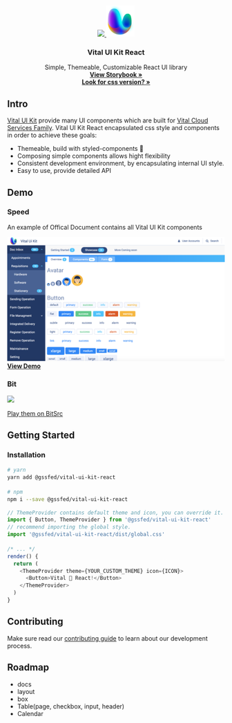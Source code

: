 <p align="center">
  <a href="https://react.vitaluikit.com">
    <img src="https://raw.githubusercontent.com/GSS-FED/vital-ui-kit/develop/assets/img/icon.png" height=72 />
    <img src="https://raw.githubusercontent.com/GSS-FED/vital-ui-kit-react/master/assets/uwillx.png" height=72 />
  </a>
</p>
<h3 align="center">Vital UI Kit React</h3>
<p align="center">
  Simple, Themeable, Customizable React UI library
  <br>
  <a href="http://react.vitaluikit.com/">
    <strong>View Storybook &raquo;</strong>
  </a>
  <br>
  <a href="https://github.com/GSS-FED/vital-ui-kit">
    <strong>Look for css version? &raquo;</strong>
  </a>
  <br>
</p>


## Intro
[Vital UI Kit](https://github.com/GSS-FED/vital-ui-kit) provide many UI components which are built for [Vital Cloud Services Family](https://www.gsscloud.com/en/). Vital UI Kit React encapsulated css style and components in order to achieve these goals:

- Themeable, build with styled-components 💅
- Composing simple components allows hight flexibility
- Consistent development environment, by encapsulating internal UI style.
- Easy to use, provide detailed API

## Demo

### Speed
An example of Offical Document contains all Vital UI Kit components

<img 
  src="https://raw.githubusercontent.com/GSS-FED/vital-ui-kit-react/master/assets/demo_screen_shot.png"
/>
<a href="https://speed-vital-react.netlify.com/"><b>View Demo</b></a>



### Bit
<img 
  src="https://cdn-images-1.medium.com/max/1600/1*C_gNgDDeyTO_SMXw5sIX5g.gif"
/>

<a href="https://bitsrc.io/gssfed/vital-ui-kit-react">
  Play them on BitSrc
</a>


## Getting Started

### Installation
```bash
# yarn
yarn add @gssfed/vital-ui-kit-react

# npm
npm i --save @gssfed/vital-ui-kit-react
```

```js
// ThemeProvider contains default theme and icon, you can override it.
import { Button, ThemeProvider } from '@gssfed/vital-ui-kit-react'
// recommend importing the global style.
import '@gssfed/vital-ui-kit-react/dist/global.css'

/* ... */
render() {
  return (
    <ThemeProvider theme={YOUR_CUSTOM_THEME} icon={ICON}>
      <Button>Vital 💜 React!</Button>
    </ThemeProvider>
  )
}
```

## Contributing

Make sure read our [contributing guide](https://github.com/GSS-FED/vital-ui-kit-react/blob/master/CONTRIBUTING.md) to learn about our development process.

## Roadmap

- docs
- layout
- box
- Table(page, checkbox, input, header)
- Calendar
